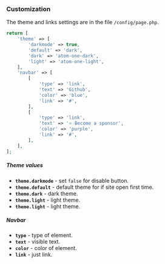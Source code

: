 ### Customization

The theme and links settings are in the file `/config/page.php`.

```php
return [
    'theme' => [
        'darkmode' => true,
        'default' => 'dark',
        'dark' => 'atom-one-dark',
        'light' => 'atom-one-light',
    ],
    'navbar' => [
        [
            'type' => 'link',
            'text' => 'Github',
            'color' => 'blue',
            'link' => '#',
        ],
        [
            'type' => 'link',
            'text' => '⭐ Become a sponsor',
            'color' => 'purple',
            'link' => '#',
        ],
    ],
];
```

##### Theme values
* **`theme.darkmode`** - set `false` for disable button. 
* **`theme.default`** - default theme for if site open first time. 
* **`theme.dark`** - dark theme. 
* **`theme.light`** - light theme. 
* **`theme.light`** - light theme. 

##### Navbar
* **`type`** - type of element.
* **`text`** - visible text.
* **`color`** - color of element.
* **`link`** - just link.

